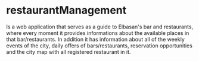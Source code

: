 ﻿# restaurantManagement
Is a web application that serves as a  guide to Elbasan's bar and restaurants, where every moment it provides informations about the available places in that bar/restaurants.
In addition it has information about all of the weekly events of the city, daily offers of bars/restaurants, reservation opportunities and the city map with all registered restaurant in it. 
 
